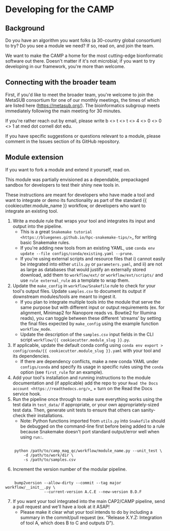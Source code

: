 Developing for the CAMP
========================
Background
----------
Do you have an algorithm you want folks (a 30-country global consortium) to try? Do you see a module we need? If so, read on, and join the team.

We want to make the CAMP a home for the most cutting-edge bionformatic software out there. Doesn't matter if it's not microbial; if you want to try developing in our framework, you're more than welcome.

Connecting with the broader team
--------------------------------
First, if you'd like to meet the broader team, you're welcome to join the MetaSUB consortium for one of our monthly meetings, the times of which are listed here (https://metasub.org/). The bioinformatics subgroup meets immediately following the main meeting for 30 minutes. 

If you're rather reach out by email, please write  b <>  t <>  t <>  4  <> 0  <>  0 <> 1  at med dot cornell dot edu.

If you have specific suggestions or questions relevant to a module, please comment in the Issues section of its GitHub repository.

Module extension 
----------------

If you want to fork a module and extend it yourself, read on.

This module was partially envisioned as a dependable, prepackaged sandbox for developers to test their shiny new tools in. 

These instructions are meant for developers who have made a tool and want to integrate or demo its functionality as part of the standard {{ cookiecutter.module_name }} workflow, or developers who want to integrate an existing tool. 

1. Write a module rule that wraps your tool and integrates its input and output into the pipeline. 
    - This is a great `Snakemake tutorial <https://bluegenes.github.io/hpc-snakemake-tips/>`_ for writing basic Snakemake rules.
    - If you're adding new tools from an existing YAML, use ``conda env update --file configs/conda/existing.yaml --prune``.
    - If you're using external scripts and resource files that i) cannot easily be integrated into either `utils.py` or `parameters.yaml`, and ii) are not as large as databases that would justify an externally stored download, add them to ``workflow/ext/`` or ``workflow/ext/scripts/`` and use ``rule external_rule`` as a template to wrap them. 
2. Update the ``make_config`` in ``workflow/Snakefile`` rule to check for your tool's output files. Update ``samples.csv`` to document its output if downstream modules/tools are meant to ingest it. 
    - If you plan to integrate multiple tools into the module that serve the same purpose but with different input or output requirements (ex. for alignment, Minimap2 for Nanopore reads vs. Bowtie2 for Illumina reads), you can toggle between these different 'streams' by setting the final files expected by ``make_config`` using the example function ``workflow_mode``.
    - Update the description of the ``samples.csv`` input fields in the CLI script ``workflow/{{ cookiecutter.module_slug }}.py``. 
3. If applicable, update the default conda config using ``conda env export > config/conda/{{ cookiecutter.module_slug }}.yaml`` with your tool and its dependencies. 
    - If there are dependency conflicts, make a new conda YAML under ``configs/conda`` and specify its usage in specific rules using the ``conda`` option (see ``first_rule`` for an example).
4. Add your tool's installation and running instructions to the module documentation and (if applicable) add the repo to your `Read the Docs account <https://readthedocs.org/>`_ + turn on the Read the Docs service hook.
5. Run the pipeline once through to make sure everything works using the test data in ``test_data/`` if appropriate, or your own appropriately-sized test data. Then, generate unit tests to ensure that others can sanity-check their installations.
    * Note: Python functions imported from ``utils.py`` into ``Snakefile`` should be debugged on the command-line first before being added to a rule because Snakemake doesn't port standard output/error well when using ``run:``.
```

    python /path/to/camp_mag_qc/workflow/module_name.py --unit_test \
        -d /path/to/work/dir \
        -s /path/to/samples.csv
```
6. Increment the version number of the modular pipeline.
```

    bump2version --allow-dirty --commit --tag major workflow/__init__.py \
                 --current-version A.C.E --new-version B.D.F
```
7. If you want your tool integrated into the main CAP2/CAMP pipeline, send a pull request and we'll have a look at it ASAP! 
    - Please make it clear what your tool intends to do by including a summary in the commit/pull request (ex. "Release X.Y.Z: Integration of tool A, which does B to C and outputs D").




